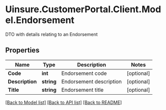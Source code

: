 # Uinsure.CustomerPortal.Client.Model.Endorsement
DTO with details relating to an Endorsement

## Properties

Name | Type | Description | Notes
------------ | ------------- | ------------- | -------------
**Code** | **int** | Endorsement code | [optional] 
**Description** | **string** | Endorsement description | [optional] 
**Title** | **string** | Endorsement title | [optional] 

[[Back to Model list]](../README.md#documentation-for-models) [[Back to API list]](../README.md#documentation-for-api-endpoints) [[Back to README]](../README.md)

